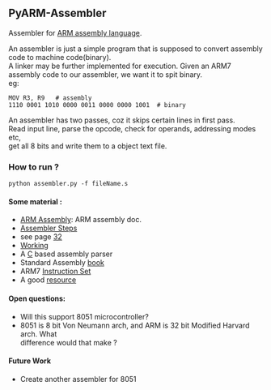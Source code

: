 ## PyARM-Assembler 

Assembler for [ARM assembly language](http://www.toves.org/books/arm/).      

An assembler is just a simple program that is supposed to convert assembly code to 
machine code(binary).     
A linker may be further implemented for execution. 
Given an ARM7 assembly code to our assembler, we want it to spit binary.    
eg: 
```
MOV R3, R9   # assembly
1110 0001 1010 0000 0011 0000 0000 1001  # binary

``` 
An assembler has two passes, coz it skips certain lines in first pass.   
Read input line, parse the opcode, check for operands, addressing modes etc,   
get all 8 bits and write them to a object text file.  


### How to run ? 
```
python assembler.py -f fileName.s 
```


#### Some material : 
- [ARM Assembly](http://www.toves.org/books/arm/): ARM assembly doc.
- [Assembler Steps](https://cseweb.ucsd.edu/classes/wi05/cse141L/assembler.html)
- see page [32](http://www.me:.sc.edu/courses/emch367/Download/programming.pdf)
- [Working](https://www.geeksforgeeks.org/introduction-of-assembler/)
- A [C](https://github.com/jlowe64/Assembly-Language-Parser/blob/master/asm.c) based assembly parser
- Standard Assembly [book](http://arantxa.ii.uam.es/~gdrivera/sed/docs/ARMBook.pdf)
- ARM7 [Instruction Set](https://iitd-plos.github.io/col718/ref/arm-instructionset.pdf)
- A good [resource](https://github.com/stephanh42/armasm/blob/2a03810a2235997daa14ce6efebb0d4acac2d2c9/armasm.py#L42)

#### Open questions: 
- Will this support 8051 microcontroller?
- 8051 is 8 bit Von Neumann arch, and ARM is 32 bit Modified Harvard arch. What    
  difference would that make ? 

#### Future Work 
- Create another assembler for 8051
